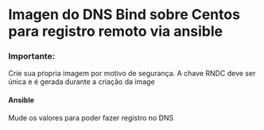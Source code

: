 # Imagen do DNS Bind sobre Centos para registro remoto via ansible

### Importante: 
Crie sua pŕopria imagem por motivo de segurança. A chave RNDC deve ser única e é gerada durante a criação da image

#### Ansible
Mude os valores para poder fazer registro no DNS
